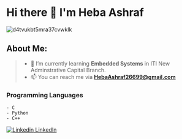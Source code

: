 # Hi there 👋 I'm Heba Ashraf  
  
  ![d4tvukbt5mra37cvwklk](https://user-images.githubusercontent.com/115734048/213179932-4492bea5-2a1c-445b-8e89-b9abd5807408.gif)

 ## About Me:
>- 🌱 I’m currently learning **Embedded Systems** in ITI New Adminstrative Capital Branch.
>- 📫 You can reach me via **HebaAshraf26699@gmail.com**

### Programming Languages 
```
- C 
- Python
- C++
```

[![Linkedin](https://i.stack.imgur.com/gVE0j.png) LinkedIn](https://www.linkedin.com/)&nbsp;

